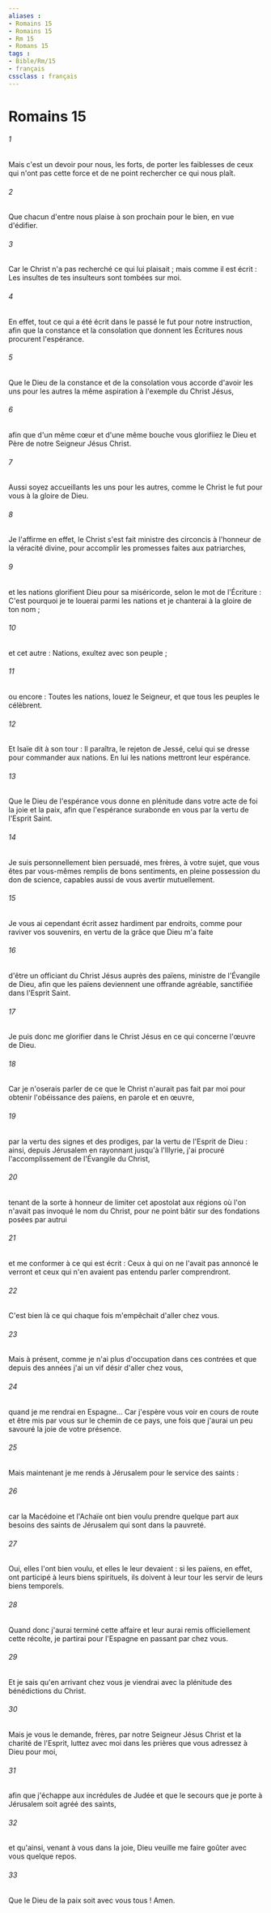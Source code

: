 ```yaml
---
aliases : 
- Romains 15
- Romains 15
- Rm 15
- Romans 15
tags : 
- Bible/Rm/15
- français
cssclass : français
---
```


# Romains 15

###### 1
Mais c'est un devoir pour nous, les forts, de porter les faiblesses de ceux qui n'ont pas cette force et de ne point rechercher ce qui nous plaît. 
###### 2
Que chacun d'entre nous plaise à son prochain pour le bien, en vue d'édifier. 
###### 3
Car le Christ n'a pas recherché ce qui lui plaisait ; mais comme il est écrit : Les insultes de tes insulteurs sont tombées sur moi. 
###### 4
En effet, tout ce qui a été écrit dans le passé le fut pour notre instruction, afin que la constance et la consolation que donnent les Écritures nous procurent l'espérance. 
###### 5
Que le Dieu de la constance et de la consolation vous accorde d'avoir les uns pour les autres la même aspiration à l'exemple du Christ Jésus, 
###### 6
afin que d'un même cœur et d'une même bouche vous glorifiiez le Dieu et Père de notre Seigneur Jésus Christ. 
###### 7
Aussi soyez accueillants les uns pour les autres, comme le Christ le fut pour vous à la gloire de Dieu. 
###### 8
Je l'affirme en effet, le Christ s'est fait ministre des circoncis à l'honneur de la véracité divine, pour accomplir les promesses faites aux patriarches, 
###### 9
et les nations glorifient Dieu pour sa miséricorde, selon le mot de l'Écriture : C'est pourquoi je te louerai parmi les nations et je chanterai à la gloire de ton nom ; 
###### 10
et cet autre : Nations, exultez avec son peuple ; 
###### 11
ou encore : Toutes les nations, louez le Seigneur, et que tous les peuples le célèbrent. 
###### 12
Et Isaïe dit à son tour : Il paraîtra, le rejeton de Jessé, celui qui se dresse pour commander aux nations. En lui les nations mettront leur espérance. 
###### 13
Que le Dieu de l'espérance vous donne en plénitude dans votre acte de foi la joie et la paix, afin que l'espérance surabonde en vous par la vertu de l'Esprit Saint. 
###### 14
Je suis personnellement bien persuadé, mes frères, à votre sujet, que vous êtes par vous-mêmes remplis de bons sentiments, en pleine possession du don de science, capables aussi de vous avertir mutuellement. 
###### 15
Je vous ai cependant écrit assez hardiment par endroits, comme pour raviver vos souvenirs, en vertu de la grâce que Dieu m'a faite 
###### 16
d'être un officiant du Christ Jésus auprès des païens, ministre de l'Évangile de Dieu, afin que les païens deviennent une offrande agréable, sanctifiée dans l'Esprit Saint. 
###### 17
Je puis donc me glorifier dans le Christ Jésus en ce qui concerne l'œuvre de Dieu. 
###### 18
Car je n'oserais parler de ce que le Christ n'aurait pas fait par moi pour obtenir l'obéissance des païens, en parole et en œuvre, 
###### 19
par la vertu des signes et des prodiges, par la vertu de l'Esprit de Dieu : ainsi, depuis Jérusalem en rayonnant jusqu'à l'Illyrie, j'ai procuré l'accomplissement de l'Évangile du Christ, 
###### 20
tenant de la sorte à honneur de limiter cet apostolat aux régions où l'on n'avait pas invoqué le nom du Christ, pour ne point bâtir sur des fondations posées par autrui 
###### 21
et me conformer à ce qui est écrit : Ceux à qui on ne l'avait pas annoncé le verront et ceux qui n'en avaient pas entendu parler comprendront. 
###### 22
C'est bien là ce qui chaque fois m'empêchait d'aller chez vous. 
###### 23
Mais à présent, comme je n'ai plus d'occupation dans ces contrées et que depuis des années j'ai un vif désir d'aller chez vous, 
###### 24
quand je me rendrai en Espagne... Car j'espère vous voir en cours de route et être mis par vous sur le chemin de ce pays, une fois que j'aurai un peu savouré la joie de votre présence. 
###### 25
Mais maintenant je me rends à Jérusalem pour le service des saints : 
###### 26
car la Macédoine et l'Achaïe ont bien voulu prendre quelque part aux besoins des saints de Jérusalem qui sont dans la pauvreté. 
###### 27
Oui, elles l'ont bien voulu, et elles le leur devaient : si les païens, en effet, ont participé à leurs biens spirituels, ils doivent à leur tour les servir de leurs biens temporels. 
###### 28
Quand donc j'aurai terminé cette affaire et leur aurai remis officiellement cette récolte, je partirai pour l'Espagne en passant par chez vous. 
###### 29
Et je sais qu'en arrivant chez vous je viendrai avec la plénitude des bénédictions du Christ. 
###### 30
Mais je vous le demande, frères, par notre Seigneur Jésus Christ et la charité de l'Esprit, luttez avec moi dans les prières que vous adressez à Dieu pour moi, 
###### 31
afin que j'échappe aux incrédules de Judée et que le secours que je porte à Jérusalem soit agréé des saints, 
###### 32
et qu'ainsi, venant à vous dans la joie, Dieu veuille me faire goûter avec vous quelque repos. 
###### 33
Que le Dieu de la paix soit avec vous tous ! Amen. 
